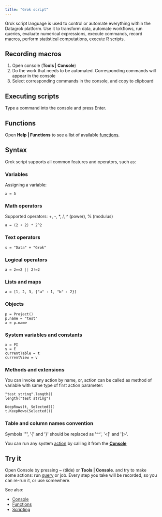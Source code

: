```yaml
---
title: "Grok script"
---
```


Grok script language is used to control or automate everything within the Datagrok platform. Use it to transform data,
automate workflows, run queries, evaluate numerical expressions, execute commands, record macros, perform statistical
computations, execute R scripts.

## Recording macros

1. Open console (**Tools | Console**)
2. Do the work that needs to be automated. Corresponding commands will appear in the console
3. Select corresponding commands in the console, and copy to clipboard

## Executing scripts

Type a command into the console and press Enter.

## Functions

Open **Help | Functions** to see a list of available [functions](../../datagrok/concepts/functions/functions.md).

## Syntax

Grok script supports all common features and operators, such as:

### Variables

Assigning a variable:

```
x = 5
```

### Math operators

Supported operators: +, -, *, /, ^ (power), % (modulus)

```
a = (2 + 2) * 2^2
```

### Text operators

```
s = "Data" + "Grok"
```

### Logical operators

```
a = 2==2 || 2!=2
```

### Lists and maps

```
a = [1, 2, 3, {"a" : 1, "b" : 2}]
```

### Objects

```
p = Project()
p.name = "test"
x = p.name
```

### System variables and constants

```
x = PI
y = E
currentTable = t
currentView = v
```

### Methods and extensions

You can invoke any action by name, or, action can be called as method of variable with same type of first action
parameter:

```
"test string".length()
length("test string")
```

```
KeepRows(t, Selected())
t.KeepRows(Selected())
```

### Table and column names convention

Symbols '"', '{' and '}' should be replaced as '^^', '<\[' and ']>'.

You can run any system [action](../../datagrok/concepts/functions/functions.md) by calling it from the [**Console**](../../datagrok/navigation/panels/panels.md#console)

## Try it

Open Console by pressing ~ (tilde) or **Tools | Console**. and try to make some actions:
run [query](../../access/access.md#data-query) or job. Every step you take will be recorded, so you can
re-run it, or use somewhere.

See also:

* [Console](../../datagrok/navigation/panels/panels.md#console)
* [Functions](../../datagrok/concepts/functions/functions.md)
* [Scripting](../../compute/scripting/scripting.mdx)
